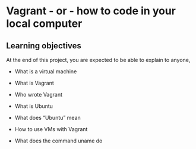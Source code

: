 # Vagrant - or - how to code in your local computer
## Learning objectives

At the end of this project, you are expected to be able to explain to anyone,

* What is a virtual machine

* What is Vagrant

* Who wrote Vagrant

* What is Ubuntu

* What does “Ubuntu” mean

* How to use VMs with Vagrant

* What does the command uname do

